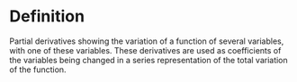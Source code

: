# Definition

Partial derivatives showing the variation of a function of several
variables, with one of these variables. These derivatives are used as
coefficients of the variables being changed in a series representation
of the total variation of the function.
